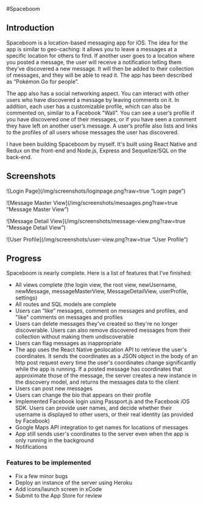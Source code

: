 #Spaceboom

## Introduction
Spaceboom is a location-based messaging app for iOS. The idea for the app is similar to geo-caching: it allows you to leave a messages at a specific location for others to find. If another user goes to a location where you posted a message, the user will receive a notification telling them they’ve discovered a new message. It will then be added to their collection of messages, and they will be able to read it. The app has been described as “Pokémon Go for people”.

The app also has a social networking aspect. You can interact with other users who have discovered a message by leaving comments on it. In addition, each user has a customizable profile, which can also be commented on, similar to a Facebook "Wall". You can see a user’s profile if you have discovered one of their messages, or if you have seen a comment they have left on another user’s message. A user’s profile also lists and links to the profiles of all users whose messages the user has discovered.

I have been building Spaceboom by myself. It's built using React Native and Redux on the front-end and Node.js, Express and Sequelize/SQL on the back-end.

## Screenshots

![Login Page](/img/screenshots/loginpage.png?raw=true “Login page”)

![Message Master View](/img/screenshots/messages.png?raw=true “Message Master View”)

![Message Detail View](/img/screenshots/message-view.png?raw=true “Message Detail View”)

![User Profile](/img/screenshots/user-view.png?raw=true “User Profile”)

## Progress

Spaceboom is nearly complete. Here is a list of features that I’ve finished:

- All views complete (the login view, the root view, newUsername, newMessage, messageMasterView, MessageDetailView, userProfile, settings)
- All routes and SQL models are complete
- Users can “like” messages, comment on messages and profiles, and "like" comments on messages and profiles
- Users can delete messages they've created so they're no longer discoverable. Users can also remove discovered messages from their collection without making them undiscoverable
- Users can flag messages as inappropriate
- The app uses the React Native geolocation API to retrieve the user's coordinates. It sends the coordinates as a JSON object in the body of an http post request every time the user's coordinates change significantly while the app is running. If a posted message has coordinates that approximate those of the message, the server creates a new instance in the discovery model, and returns the messages data to the client
- Users can post new messages
- Users can change the bio that appears on their profile
- Implemented Facebook login using Passport.js and the Facebook iOS SDK. Users can provide user names, and decide whether their username is displayed to other users, or their real identity (as provided by Facebook)
- Google Maps API integration to get names for locations of messages
- App still sends user's coordinates to the server even when the app is only running in the background
- Notifications

### Features to be implemented
- Fix a few minor bugs
- Deploy an instance of the server using Heroku
- Add icons/launch screen in xCode
- Submit to the App Store for review











